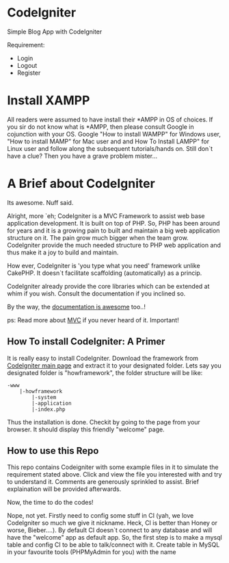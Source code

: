 CodeIgniter
===========

Simple Blog App with CodeIgniter

Requirement:
- Login
- Logout
- Register

Install XAMPP
=============

All readers were assumed to have install their *AMPP in OS of choices. If you sir do not know what is *AMPP, then please consult Google in cojunction with your OS. Google "How to install WAMPP" for Windows user, "How to install MAMP" for Mac user and and How To Install LAMPP" for Linux user and follow along the subsequent tutorials/hands on. Still don`t have a clue? Then you have a grave problem mister... 

A Brief about CodeIgniter
=========================

Its awesome. Nuff said.

Alright, more `eh; CodeIgniter is a MVC Framework to assist web base application development. It is built on top of PHP. So, PHP has been around for years and it is a growing pain to built and maintain a big web application structure on it. The pain grow much bigger when the team grow. CodeIgniter provide the much needed structure to PHP web application and thus make it a joy to build and maintain. 

How ever, CodeIgniter is 'you type what you need' framework unlike CakePHP. It doesn`t facilitate scaffolding (automatically) as a princip. 

CodeIgniter already provide the core libraries which can be extended at whim if you wish. Consult the documentation if you inclined so.

By the way, the [documentation is awesome](codeigniter.com/user_guide/database/index.html) too..!

ps: Read more about [MVC](http://codeigniter.com/user_guide/overview/mvc.html) if you never heard of it. Important!


How To install CodeIgniter: A Primer
------------------------------------

It is really easy to install CodeIgniter. Download the framework from [CodeIgniter main page](http://codeigniter.com) and extract it to your designated folder. Lets say you designated folder is "howframework", the folder structure will be like:

	-www
		|-howframework
			|-system
			|-application
			|-index.php

Thus the installation is done. Checkit by going to the page from your browser. It should display this friendly "welcome" page.


How to use this Repo
--------------------

This repo contains Codeigniter with some example files in it to simulate the requirement stated above. Click and view the file you interested with and try to understand it. Comments are generously sprinkled to assist. Brief explaination will be provided afterwards.

Now, the time to do the codes!

Nope, not yet. Firstly need to config some stuff in CI (yah, we love CodeIgniter so much we give it nickname. Heck, CI is better than Honey or worse, Bieber....). By default CI doesn`t connect to any database and will have the "welcome" app as default app. So, the first step is to make a mysql table and config CI to be able to talk/connect with it. Create table in MySQL in your favourite tools (PHPMyAdmin for you) with the name
